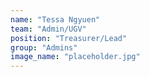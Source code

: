 ```yaml
---
name: "Tessa Ngyuen"
team: "Admin/UGV"
position: "Treasurer/Lead"
group: "Admins"
image_name: "placeholder.jpg"
---
```

